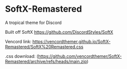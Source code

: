 # SoftX-Remastered
A tropical theme for Discord

Built off SoftX https://github.com/DiscordStyles/SoftX

Vencord link: https://vencordthemer.github.io/SoftX-Remastered/SoftX%20Remastered.css

.css download: (https://github.com/vencordthemer/SoftX-Remastered/archive/refs/heads/main.zip)
